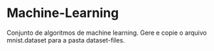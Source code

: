 # Machine-Learning
Conjunto de algoritmos de machine learning.
Gere e copie o arquivo mnist.dataset para a pasta dataset-files.
